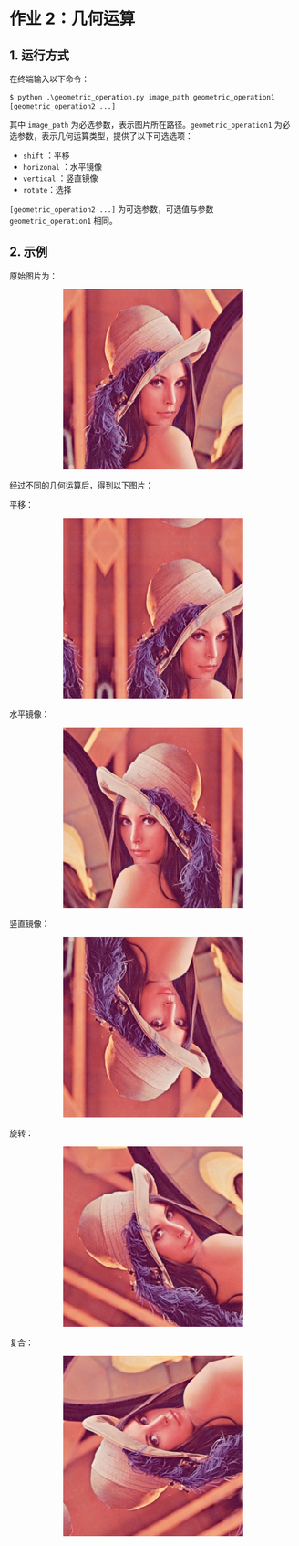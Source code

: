 # 作业 2：几何运算

## 1. 运行方式

在终端输入以下命令：

```shell
$ python .\geometric_operation.py image_path geometric_operation1 [geometric_operation2 ...]
```

其中 `image_path` 为必选参数，表示图片所在路径。`geometric_operation1` 为必选参数，表示几何运算类型，提供了以下可选选项：

- `shift` ：平移
- `horizonal` ：水平镜像
- `vertical` ：竖直镜像
- `rotate`：选择

`[geometric_operation2 ...]` 为可选参数，可选值与参数 `geometric_operation1` 相同。



## 2. 示例

原始图片为：

<div>
    <center>
    	<img src="imgs/Lenna.jpg" >
    </center>
</div>




经过不同的几何运算后，得到以下图片：

平移：

<div>
    <center>
    	<img src="imgs/shift_Lenna.jpg" >
    </center>
</div>



水平镜像：

<div>
    <center>
    	<img src="imgs/horizonal_Lenna.jpg" >
    </center>
</div>



竖直镜像：

<div>
    <center>
    	<img src="imgs/vertical_Lenna.jpg" >
    </center>
</div>



旋转：

<div>
    <center>
    	<img src="imgs/rotate_Lenna.jpg" >
    </center>
</div>

复合：

<div>
    <center>
    	<img src="imgs/composed_Lenna.jpg" >
    </center>
</div>